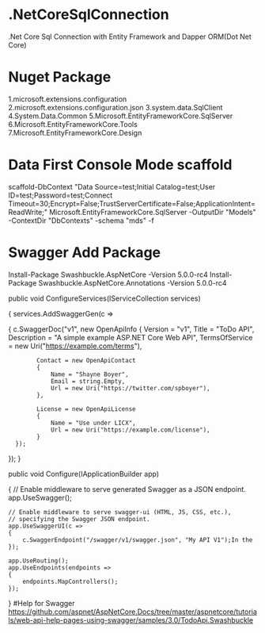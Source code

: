 # .NetCoreSqlConnection
.Net Core Sql Connection with Entity Framework and Dapper ORM(Dot Net Core)
# Nuget Package
1.microsoft.extensions.configuration
2.microsoft.extensions.configuration.json
3.system.data.SqlClient
4.System.Data.Common
5.Microsoft.EntityFrameworkCore.SqlServer
6.Microsoft.EntityFrameworkCore.Tools
7.Microsoft.EntityFrameworkCore.Design

# Data First Console Mode scaffold
scaffold-DbContext "Data Source=test;Initial Catalog=test;User ID=test;Password=test;Connect Timeout=30;Encrypt=False;TrustServerCertificate=False;ApplicationIntent=ReadWrite;" Microsoft.EntityFrameworkCore.SqlServer -OutputDir "Models" -ContextDir "DbContexts" -schema "mds" -f

# Swagger Add Package
Install-Package Swashbuckle.AspNetCore -Version 5.0.0-rc4
Install-Package Swashbuckle.AspNetCore.Annotations -Version 5.0.0-rc4

 public void ConfigureServices(IServiceCollection services)
 
 {
  services.AddSwaggerGen(c =>
    
   {
          c.SwaggerDoc("v1", new OpenApiInfo
        {
            Version = "v1",
            Title = "ToDo API",
            Description = "A simple example ASP.NET Core Web API",
            TermsOfService = new Uri("https://example.com/terms"),
            
            Contact = new OpenApiContact
            {
                Name = "Shayne Boyer",
                Email = string.Empty,
                Url = new Uri("https://twitter.com/spboyer"),
            },
            
            License = new OpenApiLicense
            {
                Name = "Use under LICX",
                Url = new Uri("https://example.com/license"),
            }
      });
   });
 }
 
 
 public void Configure(IApplicationBuilder app)

 {
    // Enable middleware to serve generated Swagger as a JSON endpoint.
    app.UseSwagger();

    // Enable middleware to serve swagger-ui (HTML, JS, CSS, etc.),
    // specifying the Swagger JSON endpoint.
    app.UseSwaggerUI(c =>
    {
        c.SwaggerEndpoint("/swagger/v1/swagger.json", "My API V1");In the 
    });

    app.UseRouting();
    app.UseEndpoints(endpoints =>
    {
        endpoints.MapControllers();
    });
}
#Help for Swagger
https://github.com/aspnet/AspNetCore.Docs/tree/master/aspnetcore/tutorials/web-api-help-pages-using-swagger/samples/3.0/TodoApi.Swashbuckle
